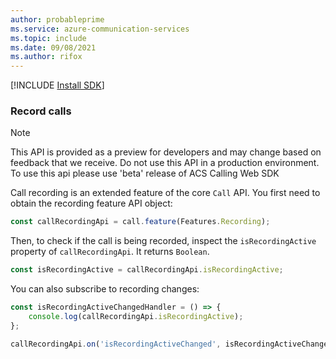 ```yaml
---
author: probableprime
ms.service: azure-communication-services
ms.topic: include
ms.date: 09/08/2021
ms.author: rifox
---
```

[!INCLUDE [Install SDK](../install-sdk/install-sdk-web.md)]

### Record calls
> [!NOTE]
> This API is provided as a preview for developers and may change based on feedback that we receive. Do not use this API in a production environment. To use this api please use 'beta' release of ACS Calling Web SDK

Call recording is an extended feature of the core `Call` API. You first need to obtain the recording feature API object:

```js
const callRecordingApi = call.feature(Features.Recording);
```

Then, to check if the call is being recorded, inspect the `isRecordingActive` property of `callRecordingApi`. It returns `Boolean`.

```js
const isRecordingActive = callRecordingApi.isRecordingActive;
```

You can also subscribe to recording changes:

```js
const isRecordingActiveChangedHandler = () => {
    console.log(callRecordingApi.isRecordingActive);
};

callRecordingApi.on('isRecordingActiveChanged', isRecordingActiveChangedHandler);
```
